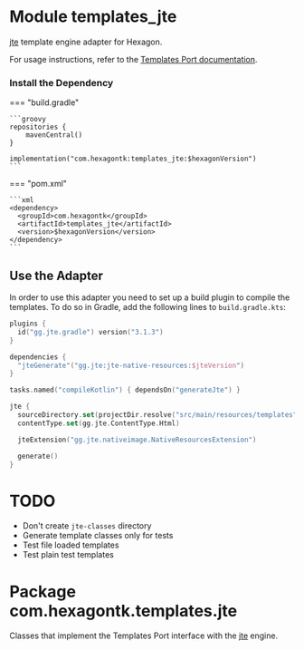 
# Module templates_jte
[jte] template engine adapter for Hexagon.

For usage instructions, refer to the [Templates Port documentation](/templates/).

[jte]: https://jte.gg

### Install the Dependency

=== "build.gradle"

    ```groovy
    repositories {
        mavenCentral()
    }

    implementation("com.hexagontk:templates_jte:$hexagonVersion")
    ```

=== "pom.xml"

    ```xml
    <dependency>
      <groupId>com.hexagontk</groupId>
      <artifactId>templates_jte</artifactId>
      <version>$hexagonVersion</version>
    </dependency>
    ```

## Use the Adapter
In order to use this adapter you need to set up a build plugin to compile the templates. To do so in
Gradle, add the following lines to `build.gradle.kts`:

```kotlin
plugins {
  id("gg.jte.gradle") version("3.1.3")
}

dependencies {
  "jteGenerate"("gg.jte:jte-native-resources:$jteVersion")
}

tasks.named("compileKotlin") { dependsOn("generateJte") }

jte {
  sourceDirectory.set(projectDir.resolve("src/main/resources/templates").toPath())
  contentType.set(gg.jte.ContentType.Html)

  jteExtension("gg.jte.nativeimage.NativeResourcesExtension")

  generate()
}
```

# TODO
* Don't create `jte-classes` directory
* Generate template classes only for tests
* Test file loaded templates
* Test plain test templates

# Package com.hexagontk.templates.jte
Classes that implement the Templates Port interface with the [jte] engine.
